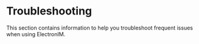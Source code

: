 # Troubleshooting

This section contains information to help you troubleshoot frequent issues when using ElectronIM.